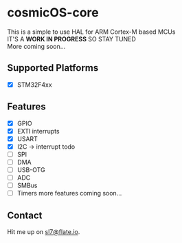 # cosmicOS-core

This is a simple to use HAL for ARM Cortex-M based MCUs  
IT'S A **WORK IN PROGRESS** SO STAY TUNED  
More coming soon...

## Supported Platforms

- [x] STM32F4xx

## Features

- [x] GPIO
- [x] EXTI interrupts
- [x] USART
- [x] I2C -> interrupt todo
- [ ] SPI
- [ ] DMA
- [ ] USB-OTG
- [ ] ADC
- [ ] SMBus
- [ ] Timers
more features coming soon...

## Contact
Hit me up on [sl7@flate.io](mailto:sl7@flate.io).
